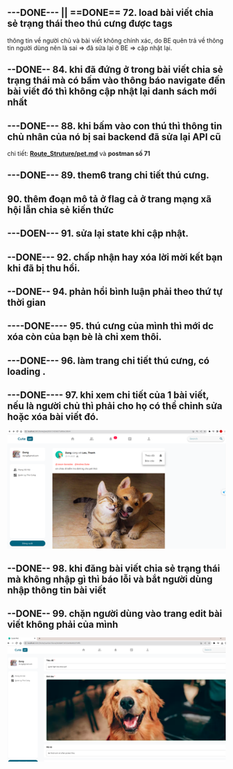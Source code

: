 


## ---DONE--- || ==DONE== 72. load bài viết chia sẻ trạng thái theo thú cưng được tags

   thông tin về người chủ và bài viết không chính xác, do BE quên trả về thông tin người dùng nên là sai => đã sửa lại ở BE => cập nhật lại.


## --DONE-- 84. khi đã đứng ở trong bài viết chia sẻ trạng thái mà có bấm vào thông báo navigate đến bài viết đó thì không cập nhật lại danh sách mới nhất



## ---DONE--- 88. khi bấm vào con thú thì thông tin chủ nhân của nó bị sai backend đã sửa lại API cũ

chi tiết: **[Route_Struture/pet.md](./post.md#18-lấy-bài-viết-có-tag-con-thú-cụ-thể)** và **postman số 71**

## ---DONE--- 89. them6 trang chi tiết thú cưng.

## 90. thêm đoạn mô tả ở flag cả ở trang mạng xã hội lẫn chia sẻ kiến thức

## ---DOEN--- 91. sửa lại state khi cập nhật.

## --DONE--- 92. chấp nhận hay xóa lời mời kết bạn khi đã bị thu hồi.


## --DONE-- 94. phản hồi bình luận phải theo thứ tự thời gian

## ----DONE---- 95. thú cưng của mình thì mới dc xóa còn của bạn bè là chỉ xem thôi.

## ---DONE--- 96. làm trang chi tiết thú cưng, có loading .

## ---DONE---- 97. khi xem chi tiết của 1 bài viết, nếu là người chủ thì phải cho họ có thể chỉnh sửa hoặc xóa bài viết đó.

![](../media/img/err/img28.png)

## --DONE-- 98. khi đăng bài viết chia sẻ trạng thái mà không nhập gì thì báo lỗi và bắt người dùng nhập thông tin bài viết

## --DONE-- 99. chặn người dùng vào trang edit bài viết không phải của mình

![](../media/img/err/img29.png)
